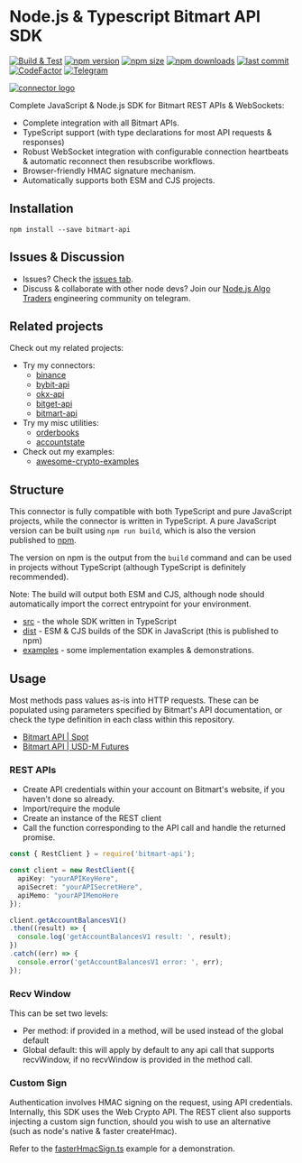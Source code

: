 # Node.js & Typescript Bitmart API SDK

[![Build & Test](https://github.com/tiagosiebler/bitmart-api/actions/workflows/e2etests.yml/badge.svg?branch=master)](https://github.com/tiagosiebler/bitmart-api/actions/workflows/e2etests.yml) [![npm version](https://img.shields.io/npm/v/bitmart-api)][1] [![npm size](https://img.shields.io/bundlephobia/min/bitmart-api/latest)][1] [![npm downloads](https://img.shields.io/npm/dt/bitmart-api)][1]
[![last commit](https://img.shields.io/github/last-commit/tiagosiebler/bitmart-api)][1]
[![CodeFactor](https://www.codefactor.io/repository/github/tiagosiebler/bitmart-api/badge)](https://www.codefactor.io/repository/github/tiagosiebler/bitmart-api) [![Telegram](https://img.shields.io/badge/chat-on%20telegram-blue.svg)](https://t.me/nodetraders)

[![connector logo](https://github.com/tiagosiebler/bitmart-api/blob/master/docs/images/logo1.png?raw=true)][1]

[1]: https://www.npmjs.com/package/bitmart-api

Complete JavaScript & Node.js SDK for Bitmart REST APIs & WebSockets:

- Complete integration with all Bitmart APIs.
- TypeScript support (with type declarations for most API requests & responses)
- Robust WebSocket integration with configurable connection heartbeats & automatic reconnect then resubscribe workflows.
- Browser-friendly HMAC signature mechanism.
- Automatically supports both ESM and CJS projects.

## Installation

`npm install --save bitmart-api`

## Issues & Discussion

- Issues? Check the [issues tab](https://github.com/tiagosiebler/bitmart-api/issues).
- Discuss & collaborate with other node devs? Join our [Node.js Algo Traders](https://t.me/nodetraders) engineering community on telegram.

## Related projects

Check out my related projects:

- Try my connectors:
  - [binance](https://www.npmjs.com/package/binance)
  - [bybit-api](https://www.npmjs.com/package/bybit-api)
  - [okx-api](https://www.npmjs.com/package/okx-api)
  - [bitget-api](https://www.npmjs.com/package/bitget-api)
  - [bitmart-api](https://www.npmjs.com/package/bitmart-api)
- Try my misc utilities:
  - [orderbooks](https://www.npmjs.com/package/orderbooks)
  - [accountstate](https://www.npmjs.com/package/accountstate)
- Check out my examples:
  - [awesome-crypto-examples](https://github.com/tiagosiebler/awesome-crypto-examples)

## Structure

This connector is fully compatible with both TypeScript and pure JavaScript projects, while the connector is written in TypeScript. A pure JavaScript version can be built using `npm run build`, which is also the version published to [npm](https://www.npmjs.com/package/bitmart-api).

The version on npm is the output from the `build` command and can be used in projects without TypeScript (although TypeScript is definitely recommended).

Note: The build will output both ESM and CJS, although node should automatically import the correct entrypoint for your environment.

- [src](./src) - the whole SDK written in TypeScript
- [dist](./dist) - ESM & CJS builds of the SDK in JavaScript (this is published to npm)
- [examples](./examples) - some implementation examples & demonstrations.

## Usage

Most methods pass values as-is into HTTP requests. These can be populated using parameters specified by Bitmart's API documentation, or check the type definition in each class within this repository.

- [Bitmart API | Spot](https://developer-pro.bitmart.com/en/spot/#change-log)
- [Bitmart API | USD-M Futures](https://developer-pro.bitmart.com/en/spot/#change-log)

### REST APIs

- Create API credentials within your account on Bitmart's website, if you haven't done so already.
- Import/require the module
- Create an instance of the REST client
- Call the function corresponding to the API call and handle the returned promise.

```typescript
const { RestClient } = require('bitmart-api');

const client = new RestClient({
  apiKey: "yourAPIKeyHere",
  apiSecret: "yourAPISecretHere",
  apiMemo: "yourAPIMemoHere
});

client.getAccountBalancesV1()
.then((result) => {
  console.log('getAccountBalancesV1 result: ', result);
})
.catch((err) => {
  console.error('getAccountBalancesV1 error: ', err);
});
```

### Recv Window

This can be set two levels:

- Per method: if provided in a method, will be used instead of the global default
- Global default: this will apply by default to any api call that supports recvWindow, if no recvWindow is provided in the method call.

### Custom Sign

Authentication involves HMAC signing on the request, using API credentials. Internally, this SDK uses the Web Crypto API. The REST client also supports injecting a custom sign function, should you wish to use an alternative (such as node's native & faster createHmac).

Refer to the [fasterHmacSign.ts](./examples/fasterHmacSign.ts) example for a demonstration.
